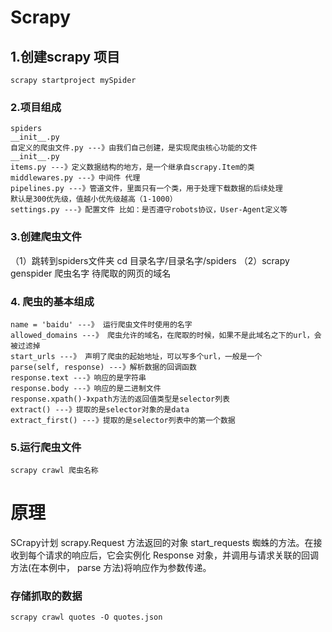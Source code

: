 # Scrapy
## 1.创建scrapy 项目
```shell
scrapy startproject mySpider
```

### 2.项目组成
```shell
spiders
__init__.py
自定义的爬虫文件.py ‐‐‐》由我们自己创建，是实现爬虫核心功能的文件
__init__.py
items.py ‐‐‐》定义数据结构的地方，是一个继承自scrapy.Item的类
middlewares.py ‐‐‐》中间件 代理
pipelines.py ‐‐‐》管道文件，里面只有一个类，用于处理下载数据的后续处理
默认是300优先级，值越小优先级越高（1‐1000）
settings.py ‐‐‐》配置文件 比如：是否遵守robots协议，User‐Agent定义等
```

### 3.创建爬虫文件
（1）跳转到spiders文件夹 cd 目录名字/目录名字/spiders
（2）scrapy genspider 爬虫名字 待爬取的网页的域名

### 4. 爬虫的基本组成
```shell
name = 'baidu' ‐‐‐》 运行爬虫文件时使用的名字
allowed_domains ‐‐‐》 爬虫允许的域名，在爬取的时候，如果不是此域名之下的url，会被过滤掉
start_urls ‐‐‐》 声明了爬虫的起始地址，可以写多个url，一般是一个
parse(self, response) ‐‐‐》解析数据的回调函数
response.text ‐‐‐》响应的是字符串
response.body ‐‐‐》响应的是二进制文件
response.xpath()‐》xpath方法的返回值类型是selector列表
extract() ‐‐‐》提取的是selector对象的是data
extract_first() ‐‐‐》提取的是selector列表中的第一个数据
```

### 5.运行爬虫文件
```shell
scrapy crawl 爬虫名称
```

# 原理
SCrapy计划 scrapy.Request 方法返回的对象 start_requests 蜘蛛的方法。在接收到每个请求的响应后，它会实例化 Response 对象，并调用与请求关联的回调方法(在本例中， parse 方法)将响应作为参数传递。

### 存储抓取的数据
```shell
scrapy crawl quotes -O quotes.json
```